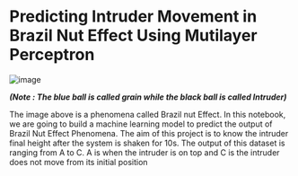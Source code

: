 # Predicting Intruder Movement in Brazil Nut Effect Using Mutilayer Perceptron

![image](https://user-images.githubusercontent.com/63452774/109768851-03daac80-7c2c-11eb-9d79-76f8a50df7d6.png)

***(Note : The blue ball is called grain while the black ball is called Intruder)***

The image above is a phenomena called Brazil nut Effect. In this notebook, we are going to build a machine learning model to predict the output of Brazil Nut Effect Phenomena. The aim of this project is to know the intruder final height after the system is shaken for 10s. The output of this dataset is ranging from A to C. A is when the intruder is on top and C is the intruder does not move from its initial position

